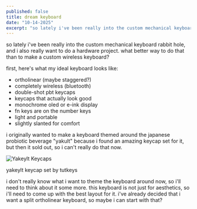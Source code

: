```yaml
---
published: false
title: dream keyboard
date: "10-14-2025"
excerpt: "so lately i've been really into the custom mechanical keyboard rabbit hole, and i also really want to do a hardware project. what better way to do that than to make a custom wireless keyboard?"
---
```


<script>
  import Caption from "$components/mdsvex/Caption.svelte"
</script>

so lately i've been really into the custom mechanical keyboard rabbit hole, and i also really want to do a hardware project. what better way to do that than to make a custom wireless keyboard?

first, here's what my ideal keyboard looks like:

- ortholinear (maybe staggered?)
- completely wireless (bluetooth)
- double-shot pbt keycaps
- keycaps that actually look good
- monochrome oled or e-ink display
- fn keys are on the number keys
- light and portable
- slightly slanted for comfort

i originally wanted to make a keyboard themed around the japanese probiotic beverage "yakult" because i found an amazing keycap set for it, but then it sold out, so i can't really do that now.

![Yakeylt Keycaps](https://qwertyqop.com/cdn/shop/files/FgQSK7ZLkW7TYtzMNr8xvClHCVJU.JPG-large1400.webp)
<Caption>yakeylt keycap set by tutkeys</Caption>

i don't really know what i want to theme the keyboard around now, so i'll need to think about it some more. this keyboard is not just for aesthetics, so i'll need to come up with the best layout for it. i've already decided that i want a split ortholinear keyboard, so maybe i can start with that?
